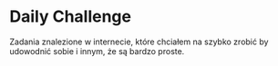 # Daily Challenge

Zadania znalezione w internecie, które chciałem na szybko zrobić by udowodnić sobie i innym, że są bardzo proste.
